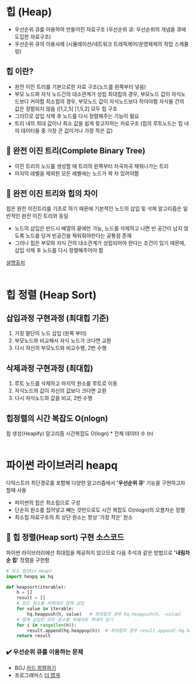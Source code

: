 # 힙 (Heap)

- 우선순위 큐를 이용하여 만들어진 자료구조 (우선순위 큐: 우선순위의 개념을 큐에 도입한 자료구조)
- 우선순위 큐의 이용사례 (시뮬레이션/네트워크 트레픽제어/운영체제의 작업 스케쥴링)

## 힙 이란?
- 완전 이진 트리를 기본으로한 자료 구조(노드를 왼쪽부터 넣음)
- 부모 노드와 자식 노드간의 대소관계가 성립
	최대힙의 경우, 부모노드 값이 자식노드보다 커야함
	최소힙의 경우, 부모노드 값이 자식노드보다 작아야함
	자식들 간의 값은 정렬되지 않음 ([1,2,5] [1,5,2] 모두 힙 구조
- 그러므로 삽입 삭제 후 노드를 다시 정렬해주는 기능이 필요
- 트리 내의 최대 값이나 최소 값을 쉽게 찾고자하는 자료구조 (힙의 루트노드는 힙 내의 데이터들 중 가장 큰 값이거나 가장 작은 값)

## 📌 완전 이진 트리(Complete Binary Tree)

- 이진 트리의 노드를 생성할 때 트리의 왼쪽부터 차곡차곡 채워나가는 트리
- 마지막 레벨을 제외한 모든 레벨에는 노드가 꽉 차 있어야함

## 📌 완전 이진 트리와 힙의 차이

힙은 완전 이진트리를 기초로 하기 때문에 기본적인 노드의 삽입 및 삭제 알고리즘은 일반적인 완전 이진 트리와 동일

- 노드의 삽입은 반드시 배열의 끝에만 가능, 노드를 삭제하고 나면 빈 공간이 남지 않도록 노드를 당겨 빈공간을 채워줘야한다는 공통점 존재
- 그러나 힙은 부모와 자식 간의 대소관계가 성립되어야 한다는 조건이 있기 때문에, 삽입 삭제 후 노드를 다시 정렬해주어야 함

[설명출처](https://evan-moon.github.io/2019/10/12/introduction-data-structure-heap/)
<br/>
<br/>
# 힙 정렬 (Heap Sort)

## 삽입과정 구현과정 (최대힙 기준)

1. 가장 말단의 노드 삽입 (왼쪽 부터)
2. 부모노드와 비교해서 자식 노드가 크다면 교환
3. 다시 자신의 부모노드와 비교수행, 2번 수행

## 삭제과정 구현과정 (최대힙)

1. 루트 노드를 삭제하고 마지막 원소를 루트로 이동
2. 자식노드의 값이 자신의 값보다 크다면 교환
3. 다시 자식노드와 값을 비교, 2번 수행


## 힙정렬의 시간 복잡도 O(nlogn)

힙 생성(Heapify) 알고리즘 시간복잡도 O(logn) * 전체 데이터 수 (n)
<br/>
<br/>

# 파이썬 라이브러리 heapq

다익스트라 최단경로를 포함해 다양한 알고리즘에서 <b>'우선순위 큐'</b> 기능을 구현하고자 할때 사용

- 파이썬의 힙은 최소힙으로 구성
- 단순히 원소를 집어넣고 빼는 것만으로도 시간 복잡도 O(nlogn)의 오름차순 정렬
- 최소힙 자료구조의 최 상단 원소는 항상 '가장 작은' 원소

## 📌 힙 정렬(Heap sort) 구현 소스코드

파이썬 라이브러리에선 최대힙을 제공하지 않으므로 다음 주석과 같은 방법으로 <b>'내림차순 힙'</b> 정렬을 구현함

```python
# 최소 힙(Min Heap)
import heapq as hq

def heapsort(iterable):
	h = []
	result = []
	# 모든 원소를 차례대로 힙에 삽입	
	for value in iterable:
		hq.heappush(h, value)   # 최대힙의 경우 hq.heappush(h, -value)
	# 힙에 삽입된 모든 원소를 차례대로 꺼내어 담기
	for i in range(len(h)):
		result.append(hq.heappop(h))  # 최대힙의 경우 result.append(-hq.heappush(h))
	return result
```

### ✔️ 우선순위 큐를 이용하는 문제

- BOJ [카드 정렬하기](https://www.acmicpc.net/problem/1715)
- 프로그래머스 [더 맵게](https://programmers.co.kr/learn/courses/30/lessons/42626?language=python3)
